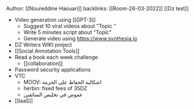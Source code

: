 Author: [[Noureddine Haouari]]
backlinks: [[Room-26-03-2022]]
[[Dz test]]


* Video generation using [[GPT-3]] 
	* Suggest 10 viral videos about "Topic "
	* Write 5 minutes script about "Topic"
	* Generate video using https://www.synthesia.io
* DZ Writers WIKI project 
* [[Social Annotation Tools]]
* Read a book each week challenge 
	* [[collaboration]]
* Password security applications 
* VTC 
	* MOOV: اشكالية الحفاظ على الحرمة 
	* herbin: fixed fees of  35DZ 
	* غموض في تخليص السائقين
* [[IaaS]] 